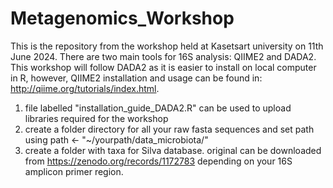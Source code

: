 # Metagenomics_Workshop

This is the repository from the workshop held at Kasetsart university on 11th June 2024. There are two main tools for 16S analysis: QIIME2 and DADA2. This workshop will follow DADA2 as it is easier to install on local computer in R, however, QIIME2 installation and usage can be found in: http://qiime.org/tutorials/index.html.

1. file labelled "installation_guide_DADA2.R" can be used to upload libraries required for the workshop
2. create a folder directory for all your raw fasta sequences and set path using
   path <- "~/yourpath/data_microbiota/"
3. create a folder with taxa for Silva database. original can be downloaded from https://zenodo.org/records/1172783 depending on your 16S amplicon primer region.
